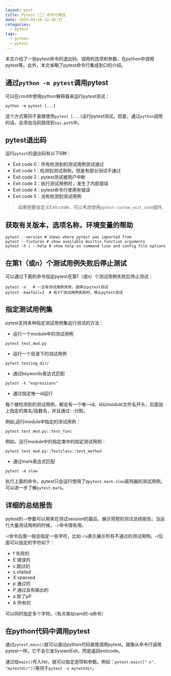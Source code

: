 ```yaml
---
layout: post
title: Pytest（二）命令行用法
date: 2019-09-16 12:38:37
categories: 
  - pytest  
tags: 
  - python 
  - pytest 
---
```


本文介绍了一些pytest命令的退出码、调用的选项和参数、在python中调用pytest等。此外，本文省略了pytest命令行集成到CI的介绍。
<!-- more -->

## 通过`python -m pytest`调用pytest

可以在cmd中使用python解释器来运行pytest测试：

```shell
python -m pytest [...]
```

这个方式等同于直接使用`pytest [...]`运行pytest测试。但是，通过`python`调用的话，会添加当前路径到`sys.path`中。

## pytest退出码

运行`pytest`的退出码有以下6种：
  - Exit code 0：所有检测到的测试用例测试通过
  - Exit code 1：检测到测试用例，但是有部分测试不通过
  - Exit code 2：pytest测试被用户中断
  - Exit code 3：执行测试用例时，发生了内部错误
  - Exit code 4：pytest命令行使用有错误
  - Exit code 5：没有检测到测试用例

> 如果想要自定义Exit code，可以考虑使用`pytest-custom_exit_code`插件.

## 获取有关版本，选项名称，环境变量的帮助

```shell
pytest --version # shows where pytest was imported from
pytest --fixtures # show available builtin function arguments
pytest -h | --help # show help on command line and config file options
```

## 在第1（或n）个测试用例失败后停止测试

可以通过下面的命令指定pytest在第1（或n）个测试用例失败后停止测试：

```shell
pytest -x   # 一旦有测试用例失败，就停止pytest测试
pytest -maxfail=3  # 有3个测试用例失败时，停止pytest测试
```

## 指定测试用例集

pytest支持多种指定测试用例集运行测试的方法：
- 运行一个module中的测试用例

```
pytest test_mod.py
```

- 运行一个目录下的测试用例

```
pytest testing_dir/
```

- 通过keywords表达式匹配

```
pytest -k "expressions"
```
- 通过指定唯一id运行

每个被检测到的测试用例，都会有一个唯一id。id以module文件名开头，后面加上指定的类名/函数名，并且通过`::`分割。

例如,运行module中指定的测试用例：
```
pytest test_mod.py::test_func
```

例如，运行module中的指定类中的指定测试用例：
```
pytest test_mod.py::Testclass::test_method
```

- 通过mark表达式匹配

```
pytest -m slow
```
执行上面的命令，pytest只会运行使用了`@pytest.mark.slow`装饰器的测试用例。可以进一步了解`pytest.mark`。

## 详细的总结报告

pytest的`-r`参数可以用来在测试session的最后，展示简短的测试总结报告。当运行大量测试用例的时候，`-r`命令很有用。

-r命令后面一般会指定一些字符，比如`-ra`表示展示所有不通过的测试用例。-r后面可以指定的字符如下：

- f 失败的
- E 错误的
- s 跳过的
- x xfailed
- X xpassed
- p 通过的
- P 通过且有输出的
- a 除了pP
- A 所有的

可以同时指定多个字符。（有点类似rpm的-q命令）

## 在python代码中调用pytest

通过`pytest.main()`就可以通过python代码直接调用pytest。就像从命令行调用pytest一样。它不会引发SystemExit，而是返回exitcode。

通过给`main()`传入list，就可以指定选项和参数。例如：`pytest.main(["-x", "mytestdir"])`等同于`pytest -x mytestdir`。
